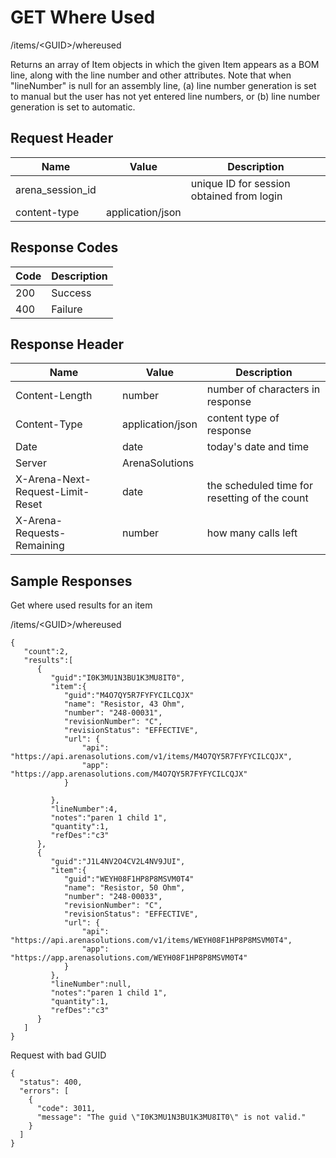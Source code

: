 # GET Where Used
/items/&lt;GUID&gt;/whereused

Returns an array of Item objects in which the given Item appears as a BOM line, along with the line number and other attributes. Note that when "lineNumber" is null for an assembly line, \(a\) line number generation is set to manual but the user has not yet entered line numbers, or \(b\) line number generation is set to automatic.

## Request Header

| Name<br> | Value<br> | Description<br> |
|  --- |  --- |  --- | 
| arena_session_id<br> |   | unique ID for session obtained from login<br> |
| content-type<br> | application/json<br> |   |

## Response Codes

| Code<br> | Description<br> |
|  --- |  --- | 
| 200<br> | Success<br> |
| 400<br> | Failure<br> |

## Response Header

| Name<br> | Value<br> | Description<br> |
|  --- |  --- |  --- | 
| Content-Length<br> | number<br> | number of characters in response<br> |
| Content-Type<br> | application/json<br> | content type of response<br> |
| Date<br> | date<br> | today's date and time<br> |
| Server<br> | ArenaSolutions<br> |   |
| X-Arena-Next-Request-Limit-Reset<br> | date<br> | the scheduled time for resetting of the count<br> |
| X-Arena-Requests-Remaining<br> | number<br> | how many calls left<br> |

## Sample Responses
Get where used results for an item

/items/&lt;GUID&gt;/whereused

```
{  
   "count":2,
   "results":[  
      {  
         "guid":"I0K3MU1N3BU1K3MU8IT0",
         "item":{  
            "guid":"M4O7QY5R7FYFYCILCQJX"
            "name": "Resistor, 43 Ohm",
            "number": "248-00031",
            "revisionNumber": "C",
            "revisionStatus": "EFFECTIVE",
            "url": {
                "api": "https://api.arenasolutions.com/v1/items/M4O7QY5R7FYFYCILCQJX",
                "app": "https://app.arenasolutions.com/M4O7QY5R7FYFYCILCQJX" 
            }

         },
         "lineNumber":4,
         "notes":"paren 1 child 1",
         "quantity":1,
         "refDes":"c3"
      },
      {  
         "guid":"J1L4NV2O4CV2L4NV9JUI",
         "item":{  
            "guid":"WEYH08F1HP8P8MSVM0T4"
            "name": "Resistor, 50 Ohm",
            "number": "248-00033",
            "revisionNumber": "C",
            "revisionStatus": "EFFECTIVE",
            "url": {
                "api": "https://api.arenasolutions.com/v1/items/WEYH08F1HP8P8MSVM0T4",
                "app": "https://app.arenasolutions.com/WEYH08F1HP8P8MSVM0T4" 
            }
         },
         "lineNumber":null,
         "notes":"paren 1 child 1",
         "quantity":1,
         "refDes":"c3"
      }
   ]
}
```
Request with bad GUID

```
{
  "status": 400,
  "errors": [
    {
      "code": 3011,
      "message": "The guid \"I0K3MU1N3BU1K3MU8IT0\" is not valid."
    }
  ]
}
```
